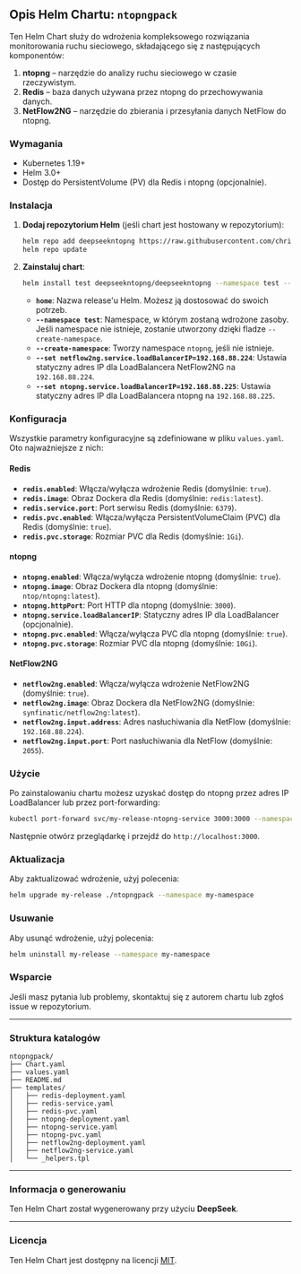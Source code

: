 ## Opis Helm Chartu: `ntopngpack`

Ten Helm Chart służy do wdrożenia kompleksowego rozwiązania monitorowania ruchu sieciowego, składającego się z następujących komponentów:

1. **ntopng** – narzędzie do analizy ruchu sieciowego w czasie rzeczywistym.
2. **Redis** – baza danych używana przez ntopng do przechowywania danych.
3. **NetFlow2NG** – narzędzie do zbierania i przesyłania danych NetFlow do ntopng.

### Wymagania

- Kubernetes 1.19+
- Helm 3.0+
- Dostęp do PersistentVolume (PV) dla Redis i ntopng (opcjonalnie).

### Instalacja

1. **Dodaj repozytorium Helm** (jeśli chart jest hostowany w repozytorium):

   ```bash
   helm repo add deepseekntopng https://raw.githubusercontent.com/christian6x/deepseekntopng/main/
   helm repo update
   ```

2. **Zainstaluj chart**:

   ```bash
   helm install test deepseekntopng/deepseekntopng --namespace test --create-namespace --set netflow2ng.service.loadBalancerIP=192.168.88.224 --set ntopng.service.loadBalancerIP=192.168.88.225
   ```

    - **`home`**: Nazwa release'u Helm. Możesz ją dostosować do swoich potrzeb.
    - **`--namespace test`**: Namespace, w którym zostaną wdrożone zasoby. Jeśli namespace nie istnieje, zostanie utworzony dzięki fladze `--create-namespace`.
    - **`--create-namespace`**: Tworzy namespace `ntopng`, jeśli nie istnieje.
    - **`--set netflow2ng.service.loadBalancerIP=192.168.88.224`**: Ustawia statyczny adres IP dla LoadBalancera NetFlow2NG na `192.168.88.224`.
    - **`--set ntopng.service.loadBalancerIP=192.168.88.225`**: Ustawia statyczny adres IP dla LoadBalancera ntopng na `192.168.88.225`.


### Konfiguracja

Wszystkie parametry konfiguracyjne są zdefiniowane w pliku `values.yaml`. Oto najważniejsze z nich:

#### Redis

- **`redis.enabled`**: Włącza/wyłącza wdrożenie Redis (domyślnie: `true`).
- **`redis.image`**: Obraz Dockera dla Redis (domyślnie: `redis:latest`).
- **`redis.service.port`**: Port serwisu Redis (domyślnie: `6379`).
- **`redis.pvc.enabled`**: Włącza/wyłącza PersistentVolumeClaim (PVC) dla Redis (domyślnie: `true`).
- **`redis.pvc.storage`**: Rozmiar PVC dla Redis (domyślnie: `1Gi`).

#### ntopng

- **`ntopng.enabled`**: Włącza/wyłącza wdrożenie ntopng (domyślnie: `true`).
- **`ntopng.image`**: Obraz Dockera dla ntopng (domyślnie: `ntop/ntopng:latest`).
- **`ntopng.httpPort`**: Port HTTP dla ntopng (domyślnie: `3000`).
- **`ntopng.service.loadBalancerIP`**: Statyczny adres IP dla LoadBalancer (opcjonalnie).
- **`ntopng.pvc.enabled`**: Włącza/wyłącza PVC dla ntopng (domyślnie: `true`).
- **`ntopng.pvc.storage`**: Rozmiar PVC dla ntopng (domyślnie: `10Gi`).

#### NetFlow2NG

- **`netflow2ng.enabled`**: Włącza/wyłącza wdrożenie NetFlow2NG (domyślnie: `true`).
- **`netflow2ng.image`**: Obraz Dockera dla NetFlow2NG (domyślnie: `synfinatic/netflow2ng:latest`).
- **`netflow2ng.input.address`**: Adres nasłuchiwania dla NetFlow (domyślnie: `192.168.88.224`).
- **`netflow2ng.input.port`**: Port nasłuchiwania dla NetFlow (domyślnie: `2055`).

### Użycie

Po zainstalowaniu chartu możesz uzyskać dostęp do ntopng przez adres IP LoadBalancer lub przez port-forwarding:

```bash
kubectl port-forward svc/my-release-ntopng-service 3000:3000 --namespace my-namespace
```

Następnie otwórz przeglądarkę i przejdź do `http://localhost:3000`.

### Aktualizacja

Aby zaktualizować wdrożenie, użyj polecenia:

```bash
helm upgrade my-release ./ntopngpack --namespace my-namespace
```

### Usuwanie

Aby usunąć wdrożenie, użyj polecenia:

```bash
helm uninstall my-release --namespace my-namespace
```

### Wsparcie

Jeśli masz pytania lub problemy, skontaktuj się z autorem chartu lub zgłoś issue w repozytorium.

---

### Struktura katalogów

```
ntopngpack/
├── Chart.yaml
├── values.yaml
├── README.md
├── templates/
│   ├── redis-deployment.yaml
│   ├── redis-service.yaml
│   ├── redis-pvc.yaml
│   ├── ntopng-deployment.yaml
│   ├── ntopng-service.yaml
│   ├── ntopng-pvc.yaml
│   ├── netflow2ng-deployment.yaml
│   ├── netflow2ng-service.yaml
│   └── _helpers.tpl
```

---

### Informacja o generowaniu

Ten Helm Chart został wygenerowany przy użyciu **DeepSeek**.

---

### Licencja

Ten Helm Chart jest dostępny na licencji [MIT](LICENSE).

